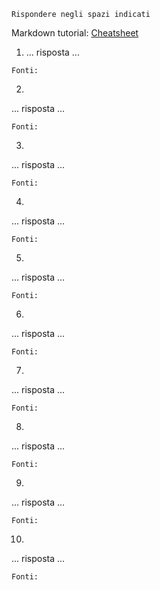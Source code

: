 ```
Rispondere negli spazi indicati
```

Markdown tutorial: [Cheatsheet](https://github.com/adam-p/markdown-here/wiki/Markdown-Cheatsheet)

1. ... risposta ...

```
Fonti:

```

2. 

... risposta ...


```
Fonti:

```

3. 

... risposta ...

```
Fonti:

```

4. 

... risposta ...


```
Fonti:

```

5. 

... risposta ...


```
Fonti:

```

6. 

... risposta ...


```
Fonti:

```

7. 

... risposta ...


```
Fonti:

```

8. 

... risposta ...


```
Fonti:

```

9. 

... risposta ...


```
Fonti:

```

10. 

... risposta ...


```
Fonti:

```